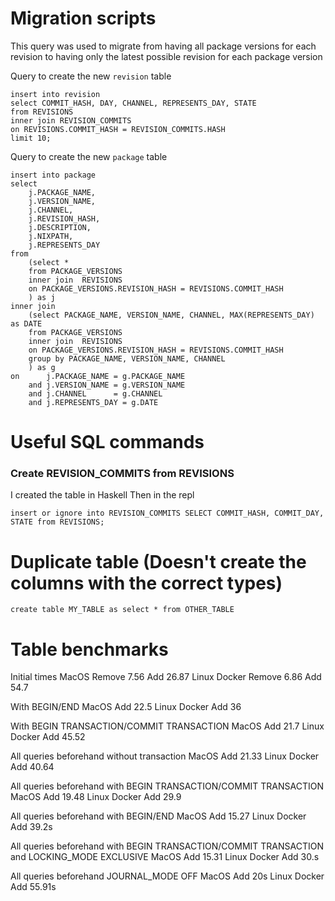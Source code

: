 # Migration scripts

This query was used to migrate from having all package versions for each revision to
having only the latest possible revision for each package version


Query to create the new `revision` table

    insert into revision
    select COMMIT_HASH, DAY, CHANNEL, REPRESENTS_DAY, STATE
    from REVISIONS
    inner join REVISION_COMMITS
    on REVISIONS.COMMIT_HASH = REVISION_COMMITS.HASH
    limit 10;

Query to create the new `package` table

    insert into package
    select
        j.PACKAGE_NAME,
        j.VERSION_NAME,
        j.CHANNEL,
        j.REVISION_HASH,
        j.DESCRIPTION,
        j.NIXPATH,
        j.REPRESENTS_DAY
    from
        (select *
        from PACKAGE_VERSIONS
        inner join  REVISIONS
        on PACKAGE_VERSIONS.REVISION_HASH = REVISIONS.COMMIT_HASH
        ) as j
    inner join
        (select PACKAGE_NAME, VERSION_NAME, CHANNEL, MAX(REPRESENTS_DAY) as DATE
        from PACKAGE_VERSIONS
        inner join  REVISIONS
        on PACKAGE_VERSIONS.REVISION_HASH = REVISIONS.COMMIT_HASH
        group by PACKAGE_NAME, VERSION_NAME, CHANNEL
        ) as g
    on      j.PACKAGE_NAME = g.PACKAGE_NAME
        and j.VERSION_NAME = g.VERSION_NAME
        and j.CHANNEL      = g.CHANNEL
        and j.REPRESENTS_DAY = g.DATE

# Useful SQL commands

### Create REVISION_COMMITS from REVISIONS
I created the table in Haskell
Then in the repl

    insert or ignore into REVISION_COMMITS SELECT COMMIT_HASH, COMMIT_DAY, STATE from REVISIONS;

# Duplicate table (Doesn't create the columns with the correct types)

    create table MY_TABLE as select * from OTHER_TABLE

# Table benchmarks

Initial times
    MacOS
        Remove 7.56
        Add 26.87
    Linux Docker
        Remove 6.86
        Add 54.7

With BEGIN/END
    MacOS
        Add 22.5
    Linux Docker
        Add 36

With BEGIN TRANSACTION/COMMIT TRANSACTION
    MacOS
        Add 21.7
    Linux Docker
        Add 45.52

All queries beforehand without transaction
    MacOS
        Add 21.33
    Linux Docker
        Add 40.64

All queries beforehand with BEGIN TRANSACTION/COMMIT TRANSACTION
    MacOS
        Add 19.48
    Linux Docker
        Add 29.9

All queries beforehand with BEGIN/END
    MacOS
        Add 15.27
    Linux Docker
        Add 39.2s

All queries beforehand with BEGIN TRANSACTION/COMMIT TRANSACTION and LOCKING_MODE EXCLUSIVE
    MacOS
        Add 15.31
    Linux Docker
        Add 30.s

All queries beforehand JOURNAL_MODE OFF
    MacOS
        Add 20s
    Linux Docker
        Add 55.91s
